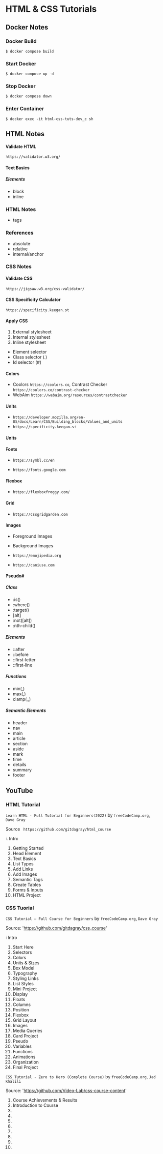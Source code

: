 # HTML & CSS Tutorials

## Docker Notes

### Docker Build

`$ docker compose build`

### Start Docker

`$ docker compose up -d`

### Stop Docker

`$ docker compose down`

### Enter Container

`$ docker exec -it html-css-tuts-dev_c sh`

## HTML Notes

#### Validate HTML

`https://validator.w3.org/`

#### Text Basics

##### Elements
* block
* inline

### HTML Notes

* tags

### References

* absolute
* relative
* internal/anchor

### CSS Notes

#### Validate CSS

`https://jigsaw.w3.org/css-validator/` 

#### CSS Specificity Calculator

`https://specificity.keegan.st`

#### Apply CSS

1. External stylesheet
2. Internal stylesheet
3. Inline stylesheet

* Element selector
* Class selector (.)
* Id selector (#)

#### Colors

* Coolors `https://coolors.co`, Contrast Checker `https://coolors.co/contrast-checker`
* WebAim `https://webaim.org/resources/contrastchecker`

#### Units

* `https://developer.mozilla.org/en-US/docs/Learn/CSS/Building_blocks/Values_and_units`
* `https://specificity.keegan.st`

#### Units

#### Fonts

* `https://symbl.cc/en`

* `https://fonts.google.com`

#### Flexbox

* `https://flexboxfroggy.com/`

#### Grid

* `https://cssgridgarden.com`

#### Images

* Foreground Images
* Background Images

* `https://emojipedia.org`
* `https://caniuse.com`

#### Pseudo#

##### Class
* :is()
* :where()
* :target()
* [alt]
* :not([alt])
* :nth-child()

##### Elements
* ::after
* ::before
* ::first-letter
* ::first-line

##### Functions

* min(,)
* max(,)
* clamp(,,)

##### Semantic Elements

* header
* nav
* main
* article
* section
* aside
* mark
* time
* details
* summary
* footer

## YouTube

### HTML Tutorial

`Learn HTML - Full Tutorial for Beginners(2022)` by `freeCodeCamp.org`, `Dave Gray`

Source ` https://github.com/gitdagray/html_course`

i. Intro
01. Getting Started
02. Head Element
03. Text Basics
04. List Types
05. Add Links
06. Add Images
07. Semantic Tags
08. Create Tables
09. Forms & Inputs
10. HTML Project

### CSS Tuorial

`CSS Tutorial – Full Course for Beginners` by `freeCodeCamp.org`, `Dave Gray`

Source: 'https://github.com/gitdagray/css_course'

i  Intro
01. Start Here
02. Selectors
03. Colors
04. Units & Sizes
05. Box Model
06. Typography
07. Styling Links
08. List Styles
09. Mini Project
10. Display
11. Floats
12. Columns
13. Position
14. Flexbox
15. Grid Layout
16. Images
17. Media Queries
18. Card Project
19. Pseudo
20. Variables
21. Functions
22. Animations
23. Organization
24. Final Project

`CSS Tutorial - Zero to Hero (Complete Course)` by `freeCodeCamp.org`, `Jad Khalili`

Source: 'https://github.com/Video-Lab/css-course-content'

1. Course Achievements & Results
2. Introduction to Course
3.
4.
5.
6.
7.
8.
9.
10.